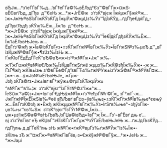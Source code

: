 ﻿вЂЈж…†з‘іеЃЃвЃ‰д…’вЃ‡еЃЃа©‰вЁЉд°Єз™©вЃҐж•¤жЅ­вЁЄвґЉд„ дҐђв  д™€еЊ ж…°ж•ЈгЁ©ж  з‘ґзЌ°вјєж ЇжќµжҐ§жќ®ж…¦ж•ЈжЊ®вЅЇзЃіжЌЎзЌҐд ЇжµЎж‘©жµЏз‰Ўз™ЇдЇзЌЎд…ґдҐђе€­дќЃд„­дҐђвґЉдђ зЌЎж‰Ёж…Їж‘Ів  д™€еЊ ж…°ж•ЈгЁ©ж  з‘ґзЌ°вјєж ЇжќµжҐ§жќ®ж…¦ж•ЈжЊ®вЅЇзЃіжЌЎзЌҐд ЇжµЎж‘©жµЏз‰Ўз™Їе€ЇдќЃдђ­зЌЎж‰Ёж…Їж‘ІаЁЉвЊЈењ ж…ЁвЃґз‘©жђ ж•Їа©ізЌЃвЃ«з•±зЌҐжҐґж№ЇвЃіж‰Ўз•ЇвЃґжЅ№з‰µеЂ д™„вЃізЌµж№©вЃ§ж•¶з‘Јз‰ЇзЊ ж…ҐжЌІвЃЁдЁдҐЃеЌ“вЂ©вЂ«ж•із‘®ж№Ґж•Јж” ж‰­ж‘ҐжҐ¤жќ®в№іе€Љж‰ЇзЌµвЃґжЅґжё жµµз‰ҐжЌ©зђЇж‰Ўж•¬ж ­ж…ҐзҐ¶жђ жЌЇв±ізњ з‘©вЃЁе©Ѓд”ѕвЃЋз‰ґж№Ўж±із‘ЎжЅ©вЃ®ж№ЎвЃ¤ж…¦ж±¬ж…ўж­Јв№іаЁЉвЊЈе„ жҐµж­Јзђ зЌҐа©ґз•Јж±Івґ вЃ†жўж±©гµҐзЌЂжµЎж±°в№Ґж‘°в‰¦ж  з‘ґзЌ°вјєг°ЇзЃЎг№©з”Їж±°ж…ЇеЅ¤ж‘°а©¦з•Јж±Івґ вЃ€дЊўж№Їж•ґз‘®еђ­зЃ№г©Ґж„ зЃ°жҐ¬ж…ЈжҐґж№ЇжЁЇжЅів‰®её вЂЉвґ вЃ¤з¬ўв‰њз•±зЌҐжҐґж№Їв‰ње°єењўж…ЁвЃґзЌ©зђ ж•Ёжђ жЌЇжµµж№ҐвЃґж‰Ўз•ЇгЅґв‰ње°¬зђўзЃЇж­џв‰њг”єв‰Ѕж  з‘ґзЌ°вјєг°ЇзЃЎг№©ж„Їж­із…џж•µз‘іжЅ©а©®вЊЉвЂЈзЃЏа©івЂ­д•‡вЃ”ж Їж…Ґз‘¬вЃЁвґ дњ е‘…вј з‘із‘ЎвЃівґ еЂ еЌЏвЃ”з€ЇзЌҐз‘ҐжҐџж‘®зЎҐаЁЉвЊЈеЊ ж…ґж­ЈдЉзЌЎд…ґдҐђлњ д дҐЃеЌ“лњ зЊ ж№Ґж•ґжЌ®вµҐз‰ґж№Ўж™із‰Їж•­зЌІлњ зЂ ж™¤жҐ­ж•®в№ІжҐівЃёв‚·з•€жќ§ж№©вЃ§ж…†ж•ЈеЊ ж…°ж•Јаµі